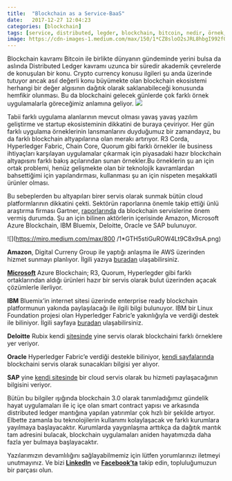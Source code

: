 ```yaml
---
title:  "Blockchain as a Service-BaaS"
date:   2017-12-27 12:04:23
categories: [blockchain]
tags: [service, distributed, legder, blockchain, bitcoin, nedir, örnek, block, blockchainturk, blockchainturk.net]
image: https://cdn-images-1.medium.com/max/150/1*CZ8sloO2sJRL8hbgI992fQ.png
---
```


Blockchain kavramı Bitcoin ile birlikte dünyanın gündeminde yerini bulsa da aslında Distributed Ledger kavramı uzunca bir süredir akademik çevrelerde de konuşulan bir konu. Crypto currency konusu ilgileri şu anda üzerinde tutuyor ancak asıl değerli konu büyümekte olan blockchain ekosistemi herhangi bir değer algısının dağıtık olarak saklanabileceği konusunda hemfikir olunması. Bu da blockchaini gelecek günlerde çok farklı örnek uygulamalarla göreceğimiz anlamına geliyor.
![](https://miro.medium.com/max/440/1*CZ8sloO2sJRL8hbgI992fQ.png)


Tabii farklı uygulama alanlarının mevcut olması yavaş yavaş yazılım geliştirme ve startup ekosisteminin dikkatini de buraya çeviriyor. Her gün farklı uygulama örneklerinin lansmanlarını duyduğumuz bir zamandayız, bu da farklı blockchain altyapılarına olan merakı artırıyor. R3 Corda, Hyperledger Fabric, Chain Core, Quorum gibi farklı örnekler ile business ihtiyaçları karşılayan uygulamalar çıkarmak için piyasadaki hazır blockchain altyapısını farklı bakış açılarından sunan örnekler.Bu örneklerin şu an için ortak problemi, henüz gelişmekte olan bir teknolojik kavramlardan bahsettiğimi için yapılandırması, kullanması şu an için nispeten meşakkatli ürünler olması.

Bu sebeplerden bu altyapıları birer servis olarak sunmak bütün cloud platformlarının dikkatini çekti. Sektörün raporlarına önemle takip ettiği ünlü araştırma firması Gartner,  [raporlarında](https://www.gartner.com/smarterwithgartner/a-snapshot-of-an-emerging-blockchain-services-market/) da blockchain servislerine önem vermiş durumda. Şu an için bilinen aktörlerin içerisinde Amazon, Microsoft Azure Blockchain, IBM Bluemix, Deloitte, Oracle ve SAP bulunuyor.

![](https://miro.medium.com/max/800	/1*GTH5stiGuROW4Lt9C8x9sA.png)

**Amazon**, Digital Curreny Group ile yaptığı anlaşma ile AWS üzerinden hizmet sunmayı planlıyor. İlgili yazıya  [buradan](https://www.forbes.com/sites/laurashin/2016/05/02/amazon-steps-up-blockchain-commitment-web-services-partners-with-digital-currency-group/#432f15aa34cd) ulaşabilirsiniz.

[**Microsoft**](https://azure.microsoft.com/tr-tr/solutions/blockchain/) Azure Blockchain; R3, Quorum, Hyperlegder gibi farklı ortaklarından aldığı ürünleri hazır bir servis olarak bulut üzerinden açacak çözümlerle ilerliyor.

**IBM**  Bluemix’in internet sitesi üzerinde enterprise ready blockchain platformunun yakında paylaşılacağı ile ilgili bilgi bulunuyor. IBM bir Linux Foundation projesi olan Hyperledger Fabric’e yakınlığıyla ve verdiği destek ile biliniyor. İlgili sayfaya  [buradan](https://www.ibm.com/cloud/blockchain-platform) ulaşabilirsiniz.

**Deloitte**  Rubix kendi  [sitesinde](http://rubixbydeloitte.com/applications) yine servis olarak blockchaini farklı örneklere yer veriyor.

**Oracle** Hyperledger Fabric’e verdiği destekle biliniyor,  [kendi sayfalarında](https://www.oracle.com/cloud/blockchain/index.html) blockchaini servis olarak sunacakları bilgisi yer alıyor.

**SAP** yine  [kendi sitesinde](https://news.sap.com/sapphire-now-sap-cloud-platform-blockchain-service/)  bir cloud servis olarak bu hizmeti paylaşacağının bilgisini veriyor.

Bütün bu bilgiler ışığında blockchain 3.0 olarak tanımladığımız gündelik hayat uygulamaları ile iç içe olan smart contract yapısı ve arkasında distributed ledger mantığına yapılan yatırımlar çok hızlı bir şekilde artıyor. Elbette zamanla bu teknolojilerin kullanımı kolaylaşacak ve farklı kurumlara yayılmaya başlayacaktır. Kurumlarda yaygınlaşma arttıkça da dağıtık mantık tam adresini bulacak, blockchain uygulamaları aniden hayatımızda daha fazla yer bulmaya başlayacaktır.

Yazılarımızın devamlılığını sağlayabilmemiz için lütfen yorumlarınızı iletmeyi unutmayınız. Ve bizi  [**LinkedIn**](http://linkedin.com/groups/13568839)  ve  [**Facebook’ta**](https://www.facebook.com/blockchainturknet/) takip edin, topluluğumuzun bir parçası olun.